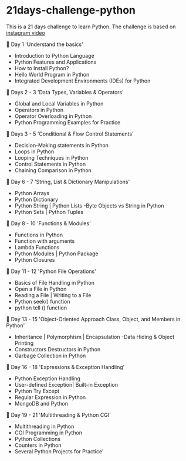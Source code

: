 # 21days-challenge-python

This is a 21 days challenge to learn Python. The challenge is based on [instagram video](https://www.instagram.com/reel/Cj71Lb4D1l9/) 

:turtle: Day 1 'Understand the basics' 

- Introduction to Python Language
- Python Features and Applications
- How to Install Python?
- Hello World Program in Python
- Integrated Development Environments
(IDEs) for Python

:seedling: Days 2 - 3 'Data Types, Variables
& Operators'
- Global and Local Variables in Python
- Operators in Python
- Operator Overloading in Python
- Python Programming Examples for Practice

:leaves: Days 3 - 5 'Conditional & Flow
Control Statements'
- Decision-Making statements in Python
- Loops in Python
- Looping Techniques in Python
- Control Statements in Python
- Chaining Comparison in Python

:ear_of_rice: Day 6 - 7 'String, List & Dictionary
Manipulations'
- Python Arrays
- Python Dictionary
- Python String | Python Lists
-Byte Objects vs String in Python
- Python Sets | Python Tuples

:crocodile: Day 8 - 10 'Functions & Modules'
- Functions in Python
- Function with arguments
- Lambda Functions
- Python Modules | Python Package
- Python Closures

:goat: Day 11 - 12 'Python File Operations'
- Basics of File Handling in Python
- Open a File in Python
- Reading a File | Writing to a File
- Python seek() function
- python tell () function

:tulip: Day 13 - 15 'Object-Oriented Approach
Class, Object, and Members in Python'

- Inheritance | Polymorphism | Encapsulation
-Data Hiding & Object Printing
- Constructors Destructors in Python
- Garbage Collection in Python

:maple_leaf: Day 16 - 18 'Expressions &
Exception Handling'
- Python Exception Handling
- User-defined Exception| Built-in Exception
- Python Try Except
- Regular Expression in Python
- MongoDB and Python

:cherry_blossom: Day 19 - 21 'Multithreading & Python CGI' 
- Multithreading in Python
- CGI Programming in Python
- Python Collections
- Counters in Python
- Several Python Projects for Practice'